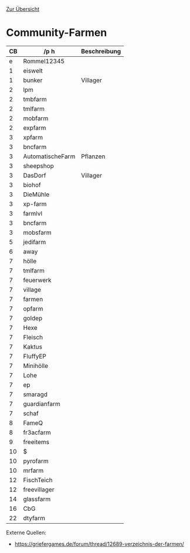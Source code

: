 [Zur Übersicht](README.md)

# Community-Farmen

|CB|/p h|Beschreibung|
|---|---|---|
|e|Rommel12345||
|1|eiswelt||
|1|bunker|Villager|
|2|lpm||
|2|tmbfarm||
|2|tmlfarm||
|2|mobfarm||
|2|expfarm||
|3|xpfarm||
|3|bncfarm||
|3|AutomatischeFarm|Pflanzen|
|3|sheepshop||
|3|DasDorf|Villager|
|3|biohof||
|3|DieMühle||
|3|xp-farm||
|3|farmlvl||
|3|bncfarm||
|3|mobsfarm||
|5|jedifarm||
|6|away||
|7|hölle||
|7|tmlfarm||
|7|feuerwerk||
|7|village||
|7|farmen||
|7|opfarm||
|7|goldep||
|7|Hexe||
|7|Fleisch||
|7|Kaktus||
|7|FluffyEP||
|7|Minihölle||
|7|Lohe||
|7|ep||
|7|smaragd||
|7|guardianfarm||
|7|schaf||
|8|FameQ||
|8|fr3acfarm||
|9|freeitems||
|10|$||
|10|pyrofarm||
|10|mrfarm||
|12|FischTeich||
|12|freevillager||
|14|glassfarm||
|16|CbG||
|22|dtyfarm||

Externe Quellen:
- https://griefergames.de/forum/thread/12689-verzeichnis-der-farmen/
